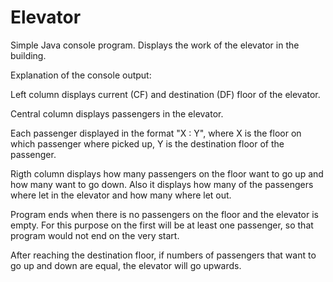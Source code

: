 # Elevator
Simple Java console program. Displays the work of the elevator in the building.

Explanation of the console output:

Left column displays current (CF) and destination (DF) floor of the elevator.

Central column displays passengers in the elevator. 

Each passenger displayed in the format "X : Y", where 
    X is the floor on which passenger where picked up,
    Y is the destination floor of the passenger.

Rigth column displays how many passengers on the floor want to go up and how many want to go down.
Also it displays how many of the passengers where let in the elevator and how many where let out.

Program ends when there is no passengers on the floor and the elevator is empty.
For this purpose on the first will be at least one passenger, so that program would not end on the very start.

After reaching the destination floor, if numbers of passengers that want to go up and down are equal, the elevator will go upwards.
